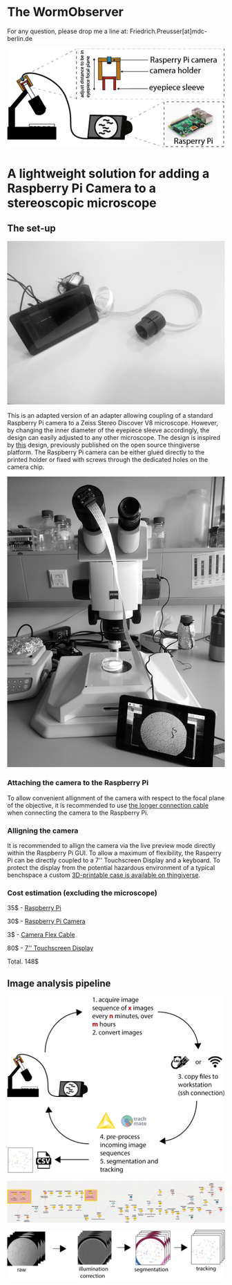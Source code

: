 # The WormObserver

For any question, please drop me a line at:
Friedrich.Preusser[at]mdc-berlin.de

![Sketch](https://github.com/Fritze/WormObserver/blob/master/images_readme/WormObserver_sketch.png)

# A lightweight solution for adding a Raspberry Pi Camera to a stereoscopic microscope

## The set-up

![Parts](https://github.com/Fritze/WormObserver/blob/master/images_readme/Overview_WormObserver.jpg)

This is an adapted version of an adapter allowing coupling of a standard Raspberry Pi camera to a Zeiss Stereo Discover V8 microscope. However, by changing the inner diameter of the eyepiece sleeve accordingly, the design can easily adjusted to any other microscope.
The design is inspired by [this](https://www.thingiverse.com/thing:2007339) design, previously published on the open source thingiverse platform.
The Raspberry Pi camera can be either glued directly to the printed holder or fixed with screws through the dedicated holes on the camera chip.

![Set-up](https://github.com/Fritze/WormObserver/blob/master/images_readme/Microscope_WormObserver.jpg)

### Attaching the camera to the Raspberry Pi

To allow convenient allignment of the camera with respect to the focal plane of the objective, it is recommended to use [the longer connection cable](https://www.adafruit.com/product/1731) when connecting the camera to the Raspberry Pi. 

### Alligning the camera

It is recommended to allign the camera via the live preview mode directly within the Raspberry Pi GUI. To allow a maximum of flexibility, the Rasperry Pi can be directly coupled to a 7'' Touchscreen Display and a keyboard. To protect the display from the potential hazardous environment of a typical benchspace a custom [3D-printable case is available on thingiverse](https://www.thingiverse.com/thing:1585924).


### Cost estimation (excluding the microscope)

35$ - [Raspberry Pi](https://www.adafruit.com/product/3775)

30$ - [Raspberry Pi Camera](https://www.adafruit.com/product/3099)

3$ - [Camera Flex Cable](https://www.adafruit.com/product/1731)

80$ - [7'' Touchscreen Display](https://www.adafruit.com/product/2718)

Total. 148$

## Image analysis pipeline

![workflow](https://github.com/Fritze/WormObserver/blob/master/images_readme/WormObserver_workflow_sketch.png)

![KNIME](https://github.com/Fritze/WormObserver/blob/master/images_readme/WormObserver_screen.png)

![analysis](https://github.com/Fritze/WormObserver/blob/master/images_readme/analysis_overview.png)
